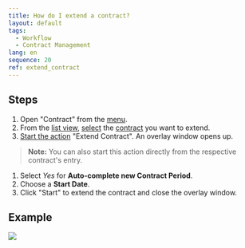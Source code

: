 ```yaml
---
title: How do I extend a contract?
layout: default
tags:
  - Workflow
  - Contract Management
lang: en
sequence: 20
ref: extend_contract
---
```


## Steps
1. Open "Contract" from the [menu](Menu).
1. From the [list view](ViewModes), [select](RecordSelection) the [contract](Create_contract) you want to extend.
1. [Start the action](StartAction) "Extend Contract". An overlay window opens up.
 >**Note:** You can also start this action directly from the respective contract's entry.

1. Select *Yes* for **Auto-complete new Contract Period**.
1. Choose a **Start Date**.
1. Click "Start" to extend the contract and close the overlay window.

## Example
![](assets/Extend_contract.gif)
